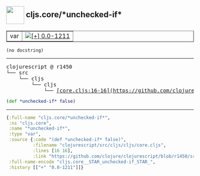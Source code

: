 ## <img width="48px" valign="middle" src="http://i.imgur.com/Hi20huC.png"> cljs.core/\*unchecked-if\*

 <table border="1">
<tr>
<td>var</td>
<td><a href="https://github.com/cljsinfo/api-refs/tree/0.0-1211"><img valign="middle" alt="[+] 0.0-1211" src="https://img.shields.io/badge/+-0.0--1211-lightgrey.svg"></a> </td>
</tr>
</table>

 <samp>
</samp>

```
(no docstring)
```

---

 <pre>
clojurescript @ r1450
└── src
    └── cljs
        └── cljs
            └── <ins>[core.cljs:16-16](https://github.com/clojure/clojurescript/blob/r1450/src/cljs/cljs/core.cljs#L16-L16)</ins>
</pre>

```clj
(def *unchecked-if* false)
```


---

```clj
{:full-name "cljs.core/*unchecked-if*",
 :ns "cljs.core",
 :name "*unchecked-if*",
 :type "var",
 :source {:code "(def *unchecked-if* false)",
          :filename "clojurescript/src/cljs/cljs/core.cljs",
          :lines [16 16],
          :link "https://github.com/clojure/clojurescript/blob/r1450/src/cljs/cljs/core.cljs#L16-L16"},
 :full-name-encode "cljs.core__STAR_unchecked-if_STAR_",
 :history [["+" "0.0-1211"]]}

```
